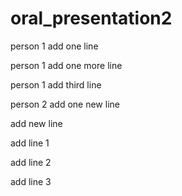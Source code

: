 # oral_presentation2

person 1 add one line

person 1 add one more line

person 1 add third line

person 2 add one new line

add new line

add line 1

add line 2

add line 3